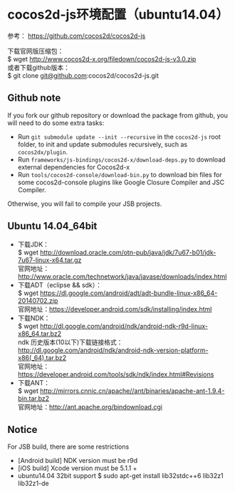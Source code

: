 # cocos2d-js环境配置（ubuntu14.04）
参考：    https://github.com/cocos2d/cocos2d-js

下载官网版压缩包：  
    $ wget http://www.cocos2d-x.org/filedown/cocos2d-js-v3.0.zip  
或者下载github版本：  
    $ git clone git@github.com:cocos2d/cocos2d-js.git

## Github note

If you fork our github repository or download the package from github, you will need to do some extra tasks:

- Run `git submodule update --init --recursive` in the `cocos2d-js` root folder, to init and update submodules recursively, such as `cocos2dx/plugin`.
- Run `frameworks/js-bindings/cocos2d-x/download-deps.py` to download external dependencies for Cocos2d-x
- Run `tools/cocos2d-console/download-bin.py` to download bin files for some cocos2d-console plugins like Google Closure Compiler and JSC Compiler.

Otherwise, you will fail to compile your JSB projects.

## Ubuntu 14.04_64bit

- 下载JDK：  
    $ wget http://download.oracle.com/otn-pub/java/jdk/7u67-b01/jdk-7u67-linux-x64.tar.gz  
    官网地址：http://www.oracle.com/technetwork/java/javase/downloads/index.html
- 下载ADT（eclipse && sdk）：  
    $ wget https://dl.google.com/android/adt/adt-bundle-linux-x86_64-20140702.zip  
    官网地址：https://developer.android.com/sdk/installing/index.html
- 下载NDK：  
    $ wget http://dl.google.com/android/ndk/android-ndk-r9d-linux-x86_64.tar.bz2  
    ndk 历史版本(10以下)下载链接格式：http://dl.google.com/android/ndk/android-ndk-version-platform-x86(_64).tar.bz2  
    官网地址：https://developer.android.com/tools/sdk/ndk/index.html#Revisions
- 下载ANT：  
    $ wget http://mirrors.cnnic.cn/apache//ant/binaries/apache-ant-1.9.4-bin.tar.bz2  
    官网地址：http://ant.apache.org/bindownload.cgi

## Notice

For JSB build, there are some restrictions

- [Android build] NDK version must be r9d
- [iOS build] Xcode version must be 5.1.1 +
- ubuntu14.04 32bit support
    $ sudo apt-get install lib32stdc++6 lib32z1 lib32z1-de
